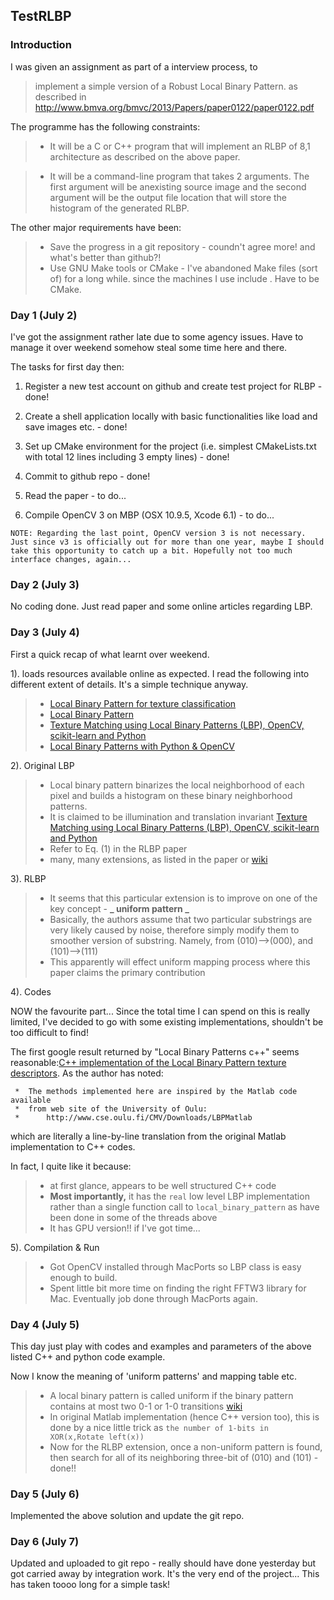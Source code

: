 ## TestRLBP

### Introduction
I was given an assignment as part of a interview process, to 
> implement a simple version of a Robust Local Binary Pattern. 
> as described in http://www.bmva.org/bmvc/2013/Papers/paper0122/paper0122.pdf

The programme has the following constraints:
>- It will be a C or C++ program that will implement an RLBP of 8,1 architecture as described on the above paper.

>- It will be a command-line program that takes 2 arguments. The first argument will be anexisting source image and the second argument will be the output file location that will store the histogram of the generated RLBP.

The other major requirements have been:
>- Save the progress in a git repository - coundn't agree more! and what's better than github?!
>- Use GNU Make tools or CMake - I've abandoned Make files (sort of) for a long while. since the machines I use include . Have to be CMake.



### Day 1 (July 2)
I've got the assignment rather late due to some agency issues. Have to manage it over weekend somehow steal some time here and there.

The tasks for first day then:

1) Register a new test account on github and create test project for RLBP - done!

2) Create a shell application locally with basic functionalities like load and save images etc. - done!

3) Set up CMake environment for the project (i.e. simplest CMakeLists.txt with total 12 lines including 3 empty lines) - done!

4) Commit to github repo - done!

5) Read the paper - to do...

6) Compile OpenCV 3 on MBP (OSX 10.9.5, Xcode 6.1) - to do...

```
NOTE: Regarding the last point, OpenCV version 3 is not necessary. Just since v3 is officially out for more than one year, maybe I should take this opportunity to catch up a bit. Hopefully not too much interface changes, again...
```

### Day 2 (July 3)
No coding done. Just read paper and some online articles regarding LBP.

### Day 3 (July 4)
First a quick recap of what learnt over weekend.

1). loads resources available online as expected. I read the following into different extent of details. It's a simple technique anyway.

>- [Local Binary Pattern for texture classification](http://scikit-image.org/docs/dev/auto_examples/plot_local_binary_pattern.html)
>- [Local Binary Pattern](http://pi-virtualworld.blogspot.co.uk/2014/01/local-binary-pattern.html)
>- [Texture Matching using Local Binary Patterns (LBP), OpenCV, scikit-learn and Python](http://hanzratech.in/2015/05/30/local-binary-patterns.html)
>- [Local Binary Patterns with Python & OpenCV](http://www.pyimagesearch.com/2015/12/07/local-binary-patterns-with-python-opencv/)

2). Original LBP
>- Local binary pattern binarizes the local neighborhood of each pixel and builds a histogram on these binary neighborhood patterns.
>- It is claimed to be illumination and translation invariant [Texture Matching using Local Binary Patterns (LBP), OpenCV, scikit-learn and Python](http://hanzratech.in/2015/05/30/local-binary-patterns.html)
>- Refer to Eq. (1) in the RLBP paper
>- many, many extensions, as listed in the paper or [wiki](https://en.wikipedia.org/wiki/Local_binary_patterns#cite_note-5)

3). RLBP
> - It seems that this particular extension is to improve on one of the key concept - **_ uniform pattern _**
> - Basically, the authors assume that two particular substrings are very likely caused by noise, therefore simply modify them to smoother version of substring. Namely, from (010)-->(000), and (101)-->(111)
> - This apparently will effect uniform mapping process where this paper claims the primary contribution

4). Codes

NOW the favourite part... Since the total time I can spend on this is really limited, I've decided to go with some existing implementations, shouldn't be too difficult to find!

The first google result returned by "Local Binary Patterns c++" seems reasonable:[C++ implementation of the Local Binary Pattern texture descriptors](https://github.com/nourani/LBP). As the author has noted: 
```
 *  The methods implemented here are inspired by the Matlab code available
 *  from web site of the University of Oulu:
 *  	http://www.cse.oulu.fi/CMV/Downloads/LBPMatlab
```

which are literally a line-by-line translation from the original Matlab implementation to C++ codes.

In fact, I quite like it because:
> - at first glance, appears to be well structured C++ code
> - **Most importantly,** it has the `real` low level LBP implementation rather than a single function call to `local_binary_pattern` as have been done in some of the threads above
> - It has GPU version!! if I've got time...

5). Compilation & Run
> - Got OpenCV installed through MacPorts so LBP class is easy enough to build. 
> - Spent little bit more time on finding the right FFTW3 library for Mac. Eventually job done through MacPorts again.

### Day 4 (July 5)
This day just play with codes and examples and parameters of the above listed C++ and python code example.

Now I know the meaning of 'uniform patterns' and mapping table etc.
> - A local binary pattern is called uniform if the binary pattern contains at most two 0-1 or 1-0 transitions [wiki](https://en.wikipedia.org/wiki/Local_binary_patterns)
> - In original Matlab implementation (hence C++ version too), this is done by a nice little trick as `the number of 1-bits in XOR(x,Rotate left(x))`
> - Now for the RLBP extension, once a non-uniform pattern is found, then search for all of its neighboring three-bit of (010) and (101) - done!!

### Day 5 (July 6)
Implemented the above solution and update the git repo.

### Day 6 (July 7)
Updated and uploaded to git repo - really should have done yesterday but got carried away by integration work. It's the very end of the project... This has taken toooo long for a simple task!


